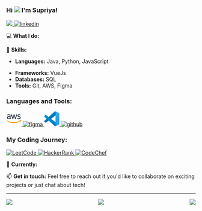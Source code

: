 <!--## Badges-->
 <!-- [![@flick_23's Holopin board](https://holopin.me/flick_23)](https://holopin.io/@flick_23)-->

<!--<a href="mailto:pashinesupriya@gmail.com" target="_blank">
<img src="https://img.shields.io/badge/Gmail-D14836?style=for-the-badge&logo=gmail&logoColor=white" />
<a href="https://www.linkedin.com/in/supriyapas284/" target="_blank">
<img src=https://img.shields.io/badge/linkedin-%231E77B5.svg?&style=for-the-badge&logo=linkedin&logoColor=white alt=linkedin style=“margin-bottom: 5px;” />
</a>-->
<!--<a href="https://twitter.com/flick__23" target="_blank">
<img src=https://img.shields.io/badge/twitter-%2300acee.svg?&style=for-the-badge&logo=twitter&logoColor=white alt=twitter style=“margin-bottom: 5px;” />-->

### Hi <img src="https://raw.githubusercontent.com/iampavangandhi/iampavangandhi/master/gifs/Hi.gif" width="25px">  I'm Supriya!

<a href="mailto:pashinesupriya@gmail.com" target="_blank">
<img src="https://img.shields.io/badge/Gmail-D14836?style=for-the-badge&logo=gmail&logoColor=white" />
<a href="https://www.linkedin.com/in/supriyapas284/" target="_blank">
<img src=https://img.shields.io/badge/linkedin-%231E77B5.svg?&style=for-the-badge&logo=linkedin&logoColor=white alt=linkedin style=“margin-bottom: 5px;” />
</a>

<!--I'm a passionate software engineer with a knack for solving complex problems and building robust, scalable systems. With a strong background in full-stack development, I thrive on turning innovative ideas into impactful solutions. My journey in tech has led me to work with cutting-edge technologies, from cloud infrastructure and distributed systems to Generative AI.-->

💻 **What I do:**
<!-- - **Full-Stack Development:** Crafting seamless user experiences with a solid understanding of both frontend and backend technologies.
- **Cloud Infrastructure:** Designing and managing scalable solutions in the cloud, with a focus on reliability and performance.
- **Generative AI:** Exploring the frontiers of AI to create intelligent systems that drive value and innovation.-->

🔧 **Skills:**
- **Languages:** Java, Python, JavaScript
<!-- **Technologies:** AWS, Figma-->
- **Frameworks:** VueJs
- **Databases:** SQL
- **Tools:** Git, AWS, Figma

<h3 align="left">Languages and Tools:</h3>
<p align="left"> 
<a href="https://aws.amazon.com" target="_blank" rel="noreferrer"> <img src="https://raw.githubusercontent.com/devicons/devicon/master/icons/amazonwebservices/amazonwebservices-original-wordmark.svg" alt="aws" width="40" height="40"/> </a> <a href="https://www.figma.com/" target="_blank" rel="noreferrer"> <img src="https://upload.wikimedia.org/wikipedia/commons/3/33/Figma-logo.svg" alt="figma" width="40" height="40"/> </a>

<!-- VS Code Badge -->
<a href="https://code.visualstudio.com/" target="_blank" rel="noreferrer">
  <img src="https://raw.githubusercontent.com/devicons/devicon/master/icons/vscode/vscode-original.svg" alt="vscode" width="40" height="40"/>
</a><a href="https://github.com/" target="_blank" rel="noreferrer"><img src="https://upload.wikimedia.org/wikipedia/commons/9/91/Octicons-mark-github.svg" alt="github" width="40" height="40"/></a>

</p>

<h3 align="left">My Coding Journey:</h3>
<p align="left">
<!-- LeetCode Badge -->
<a href="https://leetcode.com/" target="_blank">
  <img src="https://cdn.worldvectorlogo.com/logos/leetcode-1.svg" alt="LeetCode" width="40" height="40"/>
</a>

<!-- HackerRank Badge -->
<a href="https://www.hackerrank.com/" target="_blank">
  <img src="https://cdn.worldvectorlogo.com/logos/hackerrank.svg" alt="HackerRank" width="40" height="40"/>
</a>

<!-- CodeChef Badge -->
<a href="https://www.codechef.com/" target="_blank" rel="noreferrer">
  <img src="[[codechef.svg](https://cdn.jsdelivr.net/npm/simple-icons@v4/icons/codechef.svg)](https://simpleicons.org/icons/codechef.svg)" alt="CodeChef" width="40" height="40"/>
</a>



</p>

🚀 **Currently:** 
<!--I'm working as a Software Engineer at Palo Alto Networks, and I'm always on the lookout for new challenges that push the boundaries of what's possible in tech.-->

📫 **Get in touch:** 
Feel free to reach out if you'd like to collaborate on exciting projects or just chat about tech!

---



  
 <!-- <img alt="Flick's github stats" src="https://github-readme-stats.vercel.app/api?username=supriya-2004&&show_icons=true&title_color=ffffff&icon_color=bb2acf&text_color=daf7dc&bg_color=151515" >-->
  
<div style="display: flex; justify-content: space-between; align-items: center;">
  <img src="https://github-readme-stats.vercel.app/api?username=supriya-2004&theme=vue-dark&show_icons=true&hide_border=false&count_private=true" />
  <img src="https://github-readme-streak-stats.herokuapp.com/?user=supriya-2004&theme=vue-dark&hide_border=false" />
  <img src="https://github-readme-stats.vercel.app/api/top-langs/?username=supriya-2004&theme=vue-dark&show_icons=true&hide_border=false&layout=compact" />
</div>
